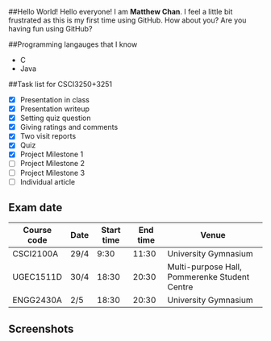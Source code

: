 ##Hello World! Hello everyone!
I am **Matthew Chan**.
I feel a little bit frustrated as this is my first time using GitHub.
How about you? 
Are you having fun using GitHub?

##Programming langauges that I know
* C
* Java

##Task list for CSCI3250+3251
- [x] Presentation in class
- [x] Presentation writeup
- [x] Setting quiz question 
- [x] Giving ratings and comments
- [x] Two visit reports
- [x] Quiz
- [x] Project Milestone 1
- [ ] Project Milestone 2
- [ ] Project Milestone 3
- [ ] Individual article 

## Exam date
| Course code | Date | Start time | End time | Venue |
|---|---|---|---|---|
| CSCI2100A | 29/4 | 9:30 | 11:30 | University Gymnasium |
| UGEC1511D | 30/4 | 18:30 | 20:30 | Multi-purpose Hall, Pommerenke Student Centre |
| ENGG2430A | 2/5 | 18:30 | 20:30 | University Gymnasium |

## Screenshots
